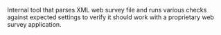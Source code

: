 Internal tool that parses XML web survey file and runs various checks against 
expected settings to verify it should work with a proprietary web survey 
application.